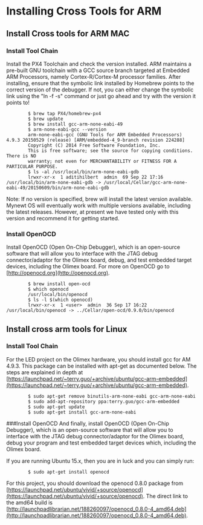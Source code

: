 # Installing Cross Tools for ARM 


## Install Cross tools for ARM MAC

### Install Tool Chain

Install the PX4 Toolchain and check the version installed. ARM maintains a pre-built GNU toolchain with a GCC source branch targeted at Embedded ARM Processors, namely Cortex-R/Cortex-M processor families. After installing, ensure that the symbolic link installed by Homebrew points to the correct version of the debugger. If not, you can either change the symbolic link using the "ln -f -s" command or just go ahead and try with the version it points to!
```no-highlight
        $ brew tap PX4/homebrew-px4
        $ brew update
        $ brew install gcc-arm-none-eabi-49
        $ arm-none-eabi-gcc --version  
        arm-none-eabi-gcc (GNU Tools for ARM Embedded Processors) 4.9.3 20150529 (release) [ARM/embedded-4_9-branch revision 224288]
        Copyright (C) 2014 Free Software Foundation, Inc.
        This is free software; see the source for copying conditions.  There is NO
        warranty; not even for MERCHANTABILITY or FITNESS FOR A PARTICULAR PURPOSE.
        $ ls -al /usr/local/bin/arm-none-eabi-gdb
        lrwxr-xr-x  1 aditihilbert  admin  69 Sep 22 17:16 /usr/local/bin/arm-none-eabi-gdb -> /usr/local/Cellar/gcc-arm-none-eabi-49/20150609/bin/arm-none-eabi-gdb
```
  Note: If no version is specified, brew will install the latest version available. Mynewt OS will eventually work with multiple versions available, including the latest releases. However, at present we have tested only with this version and recommend it for getting started. 

### Install OpenOCD
    
Install OpenOCD (Open On-Chip Debugger), which is an open-source software that will allow you to interface with the JTAG debug connector/adaptor for the Olimex board, debug, and test embedded target devices, including the Olimex board. For more on OpenOCD go to [http://openocd.org](http://openocd.org).
```no-highlight
        $ brew install open-ocd
        $ which openocd
        /usr/local/bin/openocd
        $ ls -l $(which openocd)
        lrwxr-xr-x  1 <user>  admin  36 Sep 17 16:22 /usr/local/bin/openocd -> ../Cellar/open-ocd/0.9.0/bin/openocd
```

## Install cross arm tools for Linux

### Install Tool Chain

For the LED project on the Olimex hardware, you should install gcc for AM 4.9.3.  This package can be installed with apt-get as documented below. The steps are explained in depth at [https://launchpad.net/~terry.guo/+archive/ubuntu/gcc-arm-embedded](https://launchpad.net/~terry.guo/+archive/ubuntu/gcc-arm-embedded).
```no-highlight
        $ sudo apt-get remove binutils-arm-none-eabi gcc-arm-none-eabi 
        $ sudo add-apt-repository ppa:terry.guo/gcc-arm-embedded 
        $ sudo apt-get update 
        $ sudo apt-get install gcc-arm-none-eabi
```


###Install OpenOCD
And finally, install OpenOCD (Open On-Chip Debugger), which is an open-source software that will allow you to interface with the JTAG debug connector/adaptor for the Olimex board, debug your program and test embedded target devices which, including the Olimex board.

If you are running Ubuntu 15.x, then you are in luck and you can simply run: 
```no-highlight
        $ sudo apt-get install openocd 
```
 For this project, you should download the openocd 0.8.0 package from [https://launchpad.net/ubuntu/vivid/+source/openocd](https://launchpad.net/ubuntu/vivid/+source/openocd). The direct link to the amd64 build is [http://launchpadlibrarian.net/188260097/openocd_0.8.0-4_amd64.deb](http://launchpadlibrarian.net/188260097/openocd_0.8.0-4_amd64.deb). 

